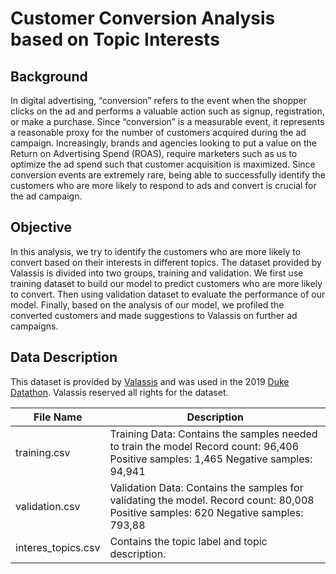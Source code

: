 # Customer Conversion Analysis based on Topic Interests
## Background
In digital advertising, “conversion” refers to the event  when the shopper clicks on the ad and performs a valuable action such as signup, registration, or make a purchase. Since “conversion” is a measurable event, it represents a reasonable proxy for the number of customers acquired during the ad campaign.  Increasingly, brands and agencies looking to put a value on the Return on Advertising Spend (ROAS), require marketers such as us to optimize the ad spend such that customer acquisition is maximized.
Since conversion events are extremely rare, being able to successfully identify the customers who are more likely to respond to ads and convert is crucial for the ad campaign.
## Objective
In this analysis, we try to identify the customers who are more likely to convert based on their interests in different topics. The dataset provided by Valassis is divided into two groups, training and validation. We first use training dataset to build our model to predict customers who are more likely to convert. Then using validation dataset to evaluate the performance of our model. Finally, based on the analysis of our model, we profiled the converted customers and made suggestions to Valassis on further ad campaigns. 
## Data Description
This dataset is provided by [Valassis](https://valassis.com/) and was used in the 2019 [Duke Datathon](https://dukeml.org/datathon/index.html). Valassis reserved all rights for the dataset.

 | File Name | Description |
 |---| --- |
 | training.csv | Training Data: Contains the samples needed to train the model Record count: 96,406 Positive samples: 1,465 Negative samples: 94,941 |
 | validation.csv | Validation Data: Contains the samples for validating the model. Record count: 80,008 Positive samples: 620 Negative samples: 793,88 |
 | interes_topics.csv | Contains the topic label and topic description. |


